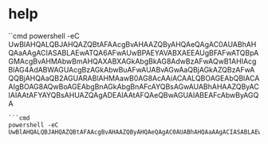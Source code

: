 # help
``cmd
powershell -eC UwBlAHQALQBJAHQAZQBtAFAAcgBvAHAAZQByAHQAeQAgAC0AUABhAHQAaAAgACIASABLAEwATQA6AFwAUwBPAEYAVABXAEEAUgBFAFwATQBpAGMAcgBvAHMAbwBmAHQAXABXAGkAbgBkAG8AdwBzAFwAQwB1AHIAcgBlAG4AdABWAGUAcgBzAGkAbwBuAFwAUABvAGwAaQBjAGkAZQBzAFwAQQBjAHQAaQB2AGUARABlAHMAawB0AG8AcAAiACAALQBOAGEAbQBlACAAIgBOAG8AQwBoAGEAbgBnAGkAbgBnAFcAYQBsAGwAUABhAHAAZQByACIAIAAtAFYAYQBsAHUAZQAgADEAIAAtAFQAeQBwAGUAIABEAFcAbwByAGQA
```
```cmd
powershell -eC UwBlAHQALQBJAHQAZQBtAFAAcgBvAHAAZQByAHQAeQAgAC0AUABhAHQAaAAgACIASABLAEwATQA6AFwAUwBPAEYAVABXAEEAUgBFAFwATQBpAGMAcgBvAHMAbwBmAHQAXABXAGkAbgBkAG8AdwBzAFwAQwB1AHIAcgBlAG4AdABWAGUAcgBzAGkAbwBuAFwAUABvAGwAaQBjAGkAZQBzAFwAQQBjAHQAaQB2AGUARABlAHMAawB0AG8AcAAiACAALQBOAGEAbQBlACAAIgBOAG8AQwBoAGEAbgBnAGkAbgBnAFcAYQBsAGwAUABhAHAAZQByACIAIAAtAFYAYQBsAHUAZQAgADAAIAAtAFQAeQBwAGUAIABEAFcAbwByAGQA
```
